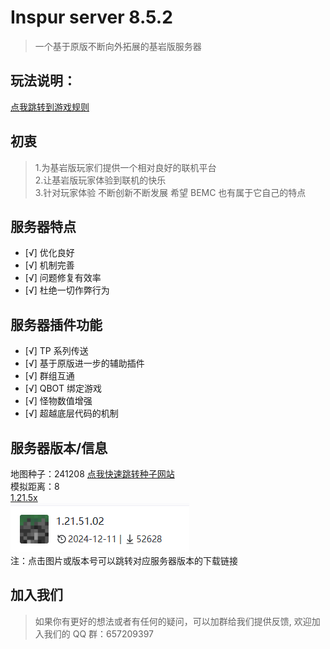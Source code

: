 # Inspur server 8.5.2

> 一个基于原版不断向外拓展的基岩版服务器

## 玩法说明：

[点我跳转到游戏规则](/plugins/GZ.md)

## 初衷

> 1.为基岩版玩家们提供一个相对良好的联机平台<br>2.让基岩版玩家体验到联机的快乐<br>3.针对玩家体验 不断创新不断发展 希望 BEMC 也有属于它自己的特点

## 服务器特点

- [√] 优化良好
- [√] 机制完善
- [√] 问题修复有效率
- [√] 杜绝一切作弊行为

## 服务器插件功能

- [√] TP 系列传送
- [√] 基于原版进一步的辅助插件
- [√] 群组互通
- [√] QBOT 绑定游戏
- [√] 怪物数值增强
- [√] 超越底层代码的机制

## 服务器版本/信息

地图种子：241208
[点我快速跳转种子网站](https://www.chunkbase.com/apps/seed-map#seed=241208&platform=bedrock_1_21_50&dimension=overworld&x=0&z=0&zoom=0.5)<br/>模拟距离：8<br/>
[1.21.5x](https://mc.minebbs.com/version/456)<br/>
[![alt text](/public/版本.png)](https://mc.minebbs.com/version/456)<br/>
注：点击图片或版本号可以跳转对应服务器版本的下载链接

## 加入我们

> 如果你有更好的想法或者有任何的疑问，可以加群给我们提供反馈, 欢迎加入我们的 QQ 群：657209397

